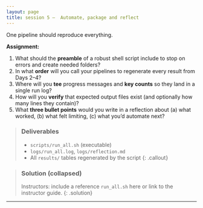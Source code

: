```yaml
---
layout: page
title: session 5 —  Automate, package and reflect 
---
```


One pipeline should reproduce everything.

**Assignment:**
1. What should the **preamble** of a robust shell script include to stop on errors and create needed folders?
2. In what **order** will you call your pipelines to regenerate every result from Days 2–4?
3. Where will you **tee** progress messages and **key counts** so they land in a single run log?
4. How will you **verify** that expected output files exist (and optionally how many lines they contain)?
5. What **three bullet points** would you write in a reflection about (a) what worked, (b) what felt limiting, (c) what you’d automate next?

> ### Deliverables
> - `scripts/run_all.sh` (executable)  
> - `logs/run_all.log`, `logs/reflection.md`  
> - All `results/` tables regenerated by the script
{: .callout}

> ### Solution (collapsed)
> Instructors: include a reference `run_all.sh` here or link to the instructor guide.
{: .solution}

---
